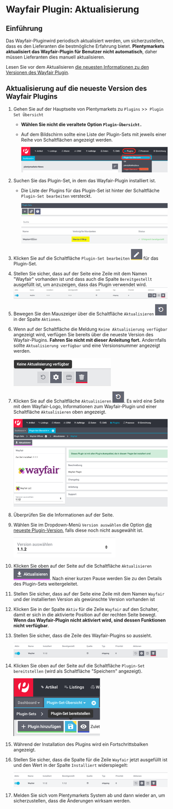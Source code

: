 # Wayfair Plugin: Aktualisierung

## Einführung
Das Wayfair-Pluginwird  periodisch aktualisiert werden, um sicherzustellen, dass es den Lieferanten die bestmögliche Erfahrung bietet. **Plentymarkets aktualisiert das Wayfair-Plugin für Benutzer nicht automatisch**, daher müssen Lieferanten dies manuell aktualisieren.

Lesen Sie vor dem Aktualisieren [die neuesten Informationen zu den Versionen des Wayfair Plugin](https://github.com/wayfair-contribs/plentymarkets-plugin/releases).

## Aktualisierung auf die neueste Version des Wayfair Plugins
1. Gehen Sie auf der Hauptseite von Plentymarkets zu `Plugins` >>` Plugin Set Übersicht`
    * **Wählen Sie nicht die veraltete Option `Plugin-Übersicht.`**

    * Auf dem Bildschirm sollte eine Liste der Plugin-Sets mit jeweils einer Reihe von Schaltflächen angezeigt werden.

        ![plugins_menu_plugin_set_overview](../../../images/de/plugins_menu_plugin_set_overview.png)

2. Suchen Sie das Plugin-Set, in dem das Wayfair-Plugin installiert ist.

    * Die Liste der Plugins für das Plugin-Set ist hinter der Schaltfläche `Plugin-Set bearbeiten` versteckt.

        ![linked clients](../../../images/de/plugin_sets_linked_clients.png)

3. Klicken Sie auf die Schaltfläche `Plugin-Set bearbeiten` ![pencil button](../../../images/common/button_pencil.png) für das Plugin-Set.

4. Stellen Sie sicher, dass auf der Seite eine Zeile mit dem Namen "Wayfair" vorhanden ist und dass auch die Spalte `Bereitgestellt` ausgefüllt ist, um anzuzeigen, dass das Plugin verwendet wird.
    ![wayfair plugin needs update](../../../images/de/installation/wayfair_plugin_needs_update.png)

5. Bewegen Sie den Mauszeiger über die Schaltfläche `Aktualisieren` ![update button](../../../images/common/button_update.png) in der Spalte `Aktionen`.

5. Wenn auf der Schaltfläche die Meldung `Keine Aktualisierung verfügbar` angezeigt wird, verfügen Sie bereits über die neueste Version des Wayfair-Plugins. **Fahren Sie nicht mit dieser Anleitung fort.** Andernfalls sollte `Aktualisierung verfügbar` und eine Versionsnummer angezeigt werden.

      ![no update](../../../images/de/installation/no_update.png)

6. Klicken Sie auf die Schaltfläche `Aktualisieren` ![update button](../../../images/common/button_update.png). Es wird eine Seite mit dem Wayfair-Logo, Informationen zum Wayfair-Plugin und einer Schaltfläche `Aktualisieren` oben angezeigt.


    ![update page](../../../images/de/installation/update_page.png)

7. Überprüfen Sie die Informationen auf der Seite.

9. Wählen Sie im Dropdown-Menü `Version auswählen` die Option [die neueste Plugin-Version](https://github.com/wayfair-contribs/plentymarkets-plugin/releases), falls diese noch nicht ausgewählt ist.

    ![update selector](../../../images/de/installation/update_version_selection.png)

10. Klicken Sie oben auf der Seite auf die Schaltfläche `Aktualisieren` ![update button](../../../images/de/installation/update_button.png). Nach einer kurzen Pause werden Sie zu den Details des Plugin-Sets weitergeleitet.

11. Stellen Sie sicher, dass auf der Seite eine Zeile mit dem Namen `Wayfair` und der installierten Version als gewünschte Version vorhanden ist

12. Klicken Sie in der Spalte `Aktiv` für die Zeile `Wayfair` auf den Schalter, damit er sich in die aktivierte Position auf der rechten Seite bewegt. **Wenn das Wayfair-Plugin nicht aktiviert wird, sind dessen Funktionen nicht verfügbar**.

13. Stellen Sie sicher, dass die Zeile des Wayfair-Plugins so aussieht.

    ![wayfair plugin not yet deployed](../../../images/de/installation/wayfair_plugin_not_yet_deployed.png)

14. Klicken Sie oben auf der Seite auf die Schaltfläche `Plugin-Set bereitstellen` (wird als Schaltfläche "Speichern" angezeigt).

    ![deploy plugin set button](../../../images/de/installation/button_deploy_plugin_set.png)

15. Während der Installation des Plugins wird ein Fortschrittsbalken angezeigt.

16. Stellen Sie sicher, dass die Spalte für die Zeile `Wayfair` jetzt ausgefüllt ist und den Wert in der Spalte `Installiert` widerspiegelt:

    ![wayfair plugin deployed](../../../images/de/installation/wayfair_plugin_deployed.png)

17. Melden Sie sich vom Plentymarkets System ab und dann wieder an, um sicherzustellen, dass die Änderungen wirksam werden.
